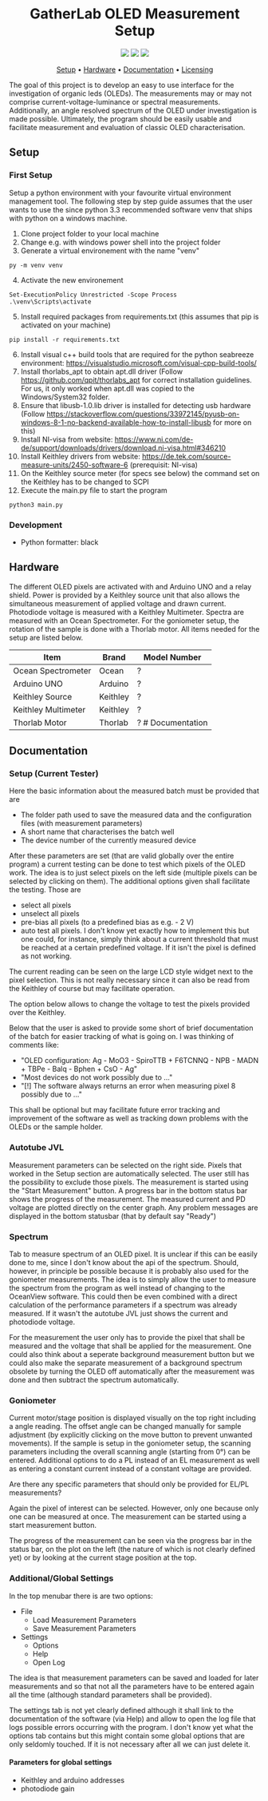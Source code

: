 <h1 align="center">
  GatherLab OLED Measurement Setup
</h1>

<p align="center">
   <a href="https://github.com/GatherLab/OLED-jvl-measurement/commits/" title="Last Commit"><img src="https://img.shields.io/github/last-commit/GatherLab/OLED-jvl-measurement?style=flat"></a>
   <a href="https://github.com/GatherLab/OLED-jvl-measurement/issues" title="Open Issues"><img src="https://img.shields.io/github/issues/GatherLab/OLED-jvl-measurement?style=flat"></a>
   <a href="./LICENSE" title="License"><img src="https://img.shields.io/github/license/GatherLab/OLED-jvl-measurement"></a>
</p>

<p align="center">
  <a href="#development">Setup</a> •
  <a href="#hardware">Hardware</a> •
  <a href="#documentation">Documentation</a> •
  <a href="#licensing">Licensing</a>
</p>

The goal of this project is to develop an easy to use interface for the investigation of organic leds (OLEDs). The measurements may or may not comprise current-voltage-luminance or spectral measurements. Additionally, an angle resolved spectrum of the OLED under investigation is made possible. Ultimately, the program should be easily usable and facilitate measurement and evaluation of classic OLED characterisation.

<!-- ![Figure 1: Example of the interface]("link" "Figure 1: UI Screens for Apple iOS") -->

## Setup

### First Setup

Setup a python environment with your favourite virtual environment management tool. The following step by step guide assumes that the user wants to use the since python 3.3 recommended software venv that ships with python on a windows machine.

1. Clone project folder to your local machine
2. Change e.g. with windows power shell into the project folder
3. Generate a virtual environement with the name "venv"

```terminal
py -m venv venv
```

4. Activate the new environement

```
Set-ExecutionPolicy Unrestricted -Scope Process
.\venv\Scripts\activate
```

5. Install required packages from requirements.txt (this assumes that pip is activated on your machine)

```
pip install -r requirements.txt
```

6. Install visual c++ build tools that are required for the python seabreeze environment: https://visualstudio.microsoft.com/visual-cpp-build-tools/
7. Install thorlabs_apt to obtain apt.dll driver (Follow https://github.com/qpit/thorlabs_apt for correct installation guidelines. For us, it only worked when apt.dll was copied to the Windows/System32 folder.
8. Ensure that libusb-1.0.lib driver is installed for detecting usb hardware (Follow https://stackoverflow.com/questions/33972145/pyusb-on-windows-8-1-no-backend-available-how-to-install-libusb for more on this)
9. Install NI-visa from website: https://www.ni.com/de-de/support/downloads/drivers/download.ni-visa.html#346210
10. Install Keithley drivers from website: https://de.tek.com/source-measure-units/2450-software-6 (prerequisit: NI-visa)
11. On the Keithley source meter (for specs see below) the command set on the Keithley has to be changed to SCPI
12. Execute the main.py file to start the program

```terminal
python3 main.py
```

### Development

- Python formatter: black

## Hardware

The different OLED pixels are activated with and Arduino UNO and a relay shield. Power is provided by a Keithley source unit that also allows the simultaneous measurement of applied voltage and drawn current. Photodiode voltage is measured with a Keithley Multimeter. Spectra are measured with an Ocean Spectrometer. For the goniometer setup, the rotation of the sample is done with a Thorlab motor. All items needed for the setup are listed below.

| Item                | Brand    | Model Number      |
| ------------------- | -------- | ----------------- |
| Ocean Spectrometer  | Ocean    | ?                 |
| Arduino UNO         | Arduino  | ?                 |
| Keithley Source     | Keithley | ?                 |
| Keithley Multimeter | Keithley | ?                 |
| Thorlab Motor       | Thorlab  | ? # Documentation |

## Documentation

### Setup (Current Tester)

Here the basic information about the measured batch must be provided that are

- The folder path used to save the measured data and the configuration files (with measurement parameters)
- A short name that characterises the batch well
- The device number of the currently measured device

After these parameters are set (that are valid globally over the entire program) a current testing can be done to test which pixels of the OLED work. The idea is to just select pixels on the left side (multiple pixels can be selected by clicking on them). The additional options given shall facilitate the testing. Those are

- select all pixels
- unselect all pixels
- pre-bias all pixels (to a predefined bias as e.g. - 2 V)
- auto test all pixels. I don't know yet exactly how to implement this but one could, for instance, simply think about a current threshold that must be reached at a certain predefined voltage. If it isn't the pixel is defined as not working.

The current reading can be seen on the large LCD style widget next to the pixel selection. This is not really necessary since it can also be read from the Keithley of course but may facilitate operation.

The option below allows to change the voltage to test the pixels provided over the Keithley.

Below that the user is asked to provide some short of brief documentation of the batch for easier tracking of what is going on. I was thinking of comments like:

- "OLED configuration: Ag - MoO3 - SpiroTTB + F6TCNNQ - NPB - MADN + TBPe - Balq - Bphen + CsO - Ag"
- "Most devices do not work possibly due to ..."
- "[!] The software always returns an error when measuring pixel 8 possibly due to ..."

This shall be optional but may facilitate future error tracking and improvement of the software as well as tracking down problems with the OLEDs or the sample holder.

### Autotube JVL

Measurement parameters can be selected on the right side. Pixels that worked in the Setup section are automatically selected. The user still has the possibility to exclude those pixels. The measurement is started using the "Start Measurement" button. A progress bar in the bottom status bar shows the progress of the measurement. The measured current and PD voltage are plotted directly on the center graph. Any problem messages are displayed in the bottom statusbar (that by default say "Ready")

### Spectrum

Tab to measure spectrum of an OLED pixel. It is unclear if this can be easily done to me, since I don't know about the api of the spectrum. Should, however, in principle be possible because it is probably also used for the goniometer measurements. The idea is to simply allow the user to measure the spectrum from the program as well instead of changing to the OceanView software. This could then be even combined with a direct calculation of the performance parameters if a spectrum was already measured. If it wasn't the autotube JVL just shows the current and photodiode voltage.

For the measurement the user only has to provide the pixel that shall be measured and the voltage that shall be applied for the measurement. One could also think about a seperate background measurement button but we could also make the separate measurement of a background spectrum obsolete by turning the OLED off automatically after the measurement was done and then subtract the spectrum automatically.

### Goniometer

Current motor/stage position is displayed visually on the top right including a angle reading. The offset angle can be changed manually for sample adjustment (by explicitly clicking on the move button to prevent unwanted movements).
If the sample is setup in the goniometer setup, the scanning parameters including the overall scanning angle (starting from 0°) can be entered. Additional options to do a PL instead of an EL measurement as well as entering a constant current instead of a constant voltage are provided.

Are there any specific parameters that should only be provided for EL/PL measurements?

Again the pixel of interest can be selected. However, only one because only one can be measured at once. The measurement can be started using a start measurement button.

The progress of the measurement can be seen via the progress bar in the status bar, on the plot on the left (the nature of which is not clearly defined yet) or by looking at the current stage position at the top.

### Additional/Global Settings

In the top menubar there is are two options:

- File
  - Load Measurement Parameters
  - Save Measurement Parameters
- Settings
  - Options
  - Help
  - Open Log

The idea is that measurement parameters can be saved and loaded for later measurements and so that not all the parameters have to be entered again all the time (although standard parameters shall be provided).

The settings tab is not yet clearly defined although it shall link to the documentation of the software (via Help) and allow to open the log file that logs possible errors occurring with the program. I don't know yet what the options tab contains but this might contain some global options that are only seldomly touched. If it is not necessary after all we can just delete it.

#### Parameters for global settings

- Keithley and arduino addresses
- photodiode gain
